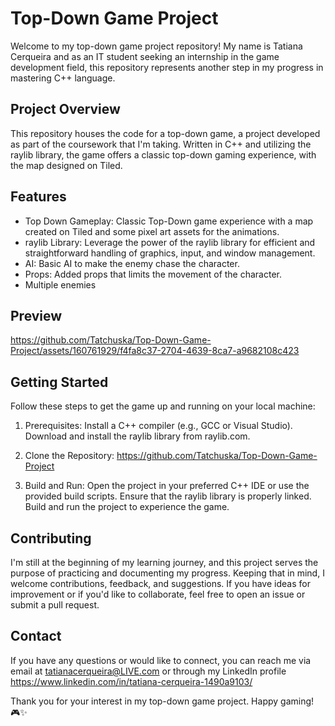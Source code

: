 # Top-Down Game Project 
Welcome to my top-down game project repository! My name is Tatiana Cerqueira and as an IT student seeking an internship in the game development field, this repository represents another step in my progress in mastering C++ language.

## Project Overview
This repository houses the code for a top-down game, a project developed as part of the coursework that I'm taking. Written in C++ and utilizing the raylib library, the game offers a classic top-down gaming experience, with the map designed on Tiled.

## Features
- Top Down Gameplay: Classic Top-Down game experience with a map created on Tiled and some pixel art assets for the animations.
- raylib Library: Leverage the power of the raylib library for efficient and straightforward handling of graphics, input, and window management.
- AI: Basic AI to make the enemy chase the character.
- Props: Added props that limits the movement of the character.
- Multiple enemies

## Preview


https://github.com/Tatchuska/Top-Down-Game-Project/assets/160761929/f4fa8c37-2704-4639-8ca7-a9682108c423


## Getting Started
Follow these steps to get the game up and running on your local machine:

1. Prerequisites:
Install a C++ compiler (e.g., GCC or Visual Studio).
Download and install the raylib library from raylib.com.
2. Clone the Repository:
https://github.com/Tatchuska/Top-Down-Game-Project

3. Build and Run:
Open the project in your preferred C++ IDE or use the provided build scripts.
Ensure that the raylib library is properly linked.
Build and run the project to experience the game.
## Contributing
I'm still at the beginning of my learning journey, and this project serves the purpose of practicing and documenting my progress. Keeping that in mind, I welcome contributions, feedback, and suggestions. If you have ideas for improvement or if you'd like to collaborate, feel free to open an issue or submit a pull request.

## Contact
If you have any questions or would like to connect, you can reach me via email at tatianacerqueira@LIVE.com or through my LinkedIn profile https://www.linkedin.com/in/tatiana-cerqueira-1490a9103/

Thank you for your interest in my top-down game project. Happy gaming! 🎮✨
